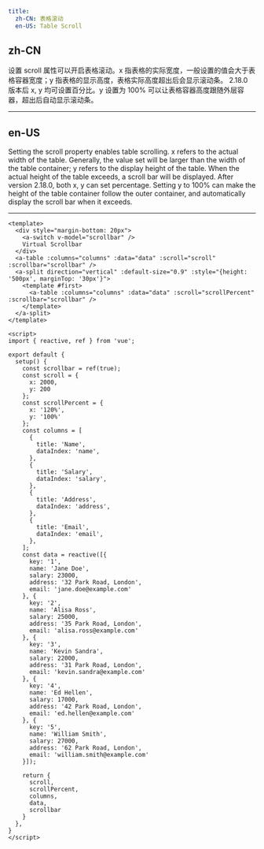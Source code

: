 ```yaml
title:
  zh-CN: 表格滚动
  en-US: Table Scroll
```

## zh-CN

设置 scroll 属性可以开启表格滚动。x 指表格的实际宽度，一般设置的值会大于表格容器宽度；y 指表格的显示高度，表格实际高度超出后会显示滚动条。
2.18.0 版本后 x, y 均可设置百分比。y 设置为 100% 可以让表格容器高度跟随外层容器，超出后自动显示滚动条。

---

## en-US

Setting the scroll property enables table scrolling. x refers to the actual width of the table. Generally, the value set will be larger than the width of the table container; y refers to the display height of the table. When the actual height of the table exceeds, a scroll bar will be displayed.
After version 2.18.0, both x, y can set percentage. Setting y to 100% can make the height of the table container follow the outer container, and automatically display the scroll bar when it exceeds.

---

```vue
<template>
  <div style="margin-bottom: 20px">
    <a-switch v-model="scrollbar" />
    Virtual Scrollbar
  </div>
  <a-table :columns="columns" :data="data" :scroll="scroll" :scrollbar="scrollbar" />
  <a-split direction="vertical" :default-size="0.9" :style="{height: '500px', marginTop: '30px'}">
    <template #first>
      <a-table :columns="columns" :data="data" :scroll="scrollPercent" :scrollbar="scrollbar" />
    </template>
  </a-split>
</template>

<script>
import { reactive, ref } from 'vue';

export default {
  setup() {
    const scrollbar = ref(true);
    const scroll = {
      x: 2000,
      y: 200
    };
    const scrollPercent = {
      x: '120%',
      y: '100%'
    };
    const columns = [
      {
        title: 'Name',
        dataIndex: 'name',
      },
      {
        title: 'Salary',
        dataIndex: 'salary',
      },
      {
        title: 'Address',
        dataIndex: 'address',
      },
      {
        title: 'Email',
        dataIndex: 'email',
      },
    ];
    const data = reactive([{
      key: '1',
      name: 'Jane Doe',
      salary: 23000,
      address: '32 Park Road, London',
      email: 'jane.doe@example.com'
    }, {
      key: '2',
      name: 'Alisa Ross',
      salary: 25000,
      address: '35 Park Road, London',
      email: 'alisa.ross@example.com'
    }, {
      key: '3',
      name: 'Kevin Sandra',
      salary: 22000,
      address: '31 Park Road, London',
      email: 'kevin.sandra@example.com'
    }, {
      key: '4',
      name: 'Ed Hellen',
      salary: 17000,
      address: '42 Park Road, London',
      email: 'ed.hellen@example.com'
    }, {
      key: '5',
      name: 'William Smith',
      salary: 27000,
      address: '62 Park Road, London',
      email: 'william.smith@example.com'
    }]);

    return {
      scroll,
      scrollPercent,
      columns,
      data,
      scrollbar
    }
  },
}
</script>
```
